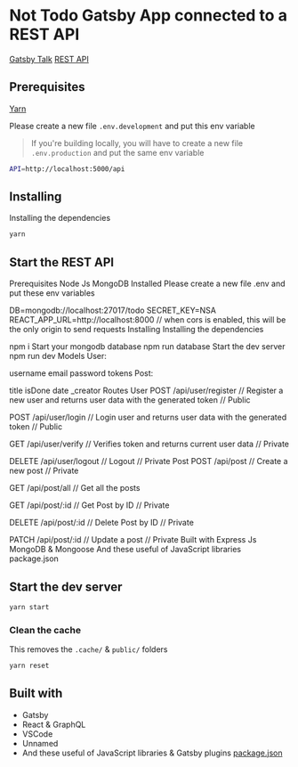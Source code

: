 # Not Todo Gatsby App connected to a REST API

[Gatsby Talk](https://building-apps-with-gatsby.netlify.com/)
[REST API](https://github.com/smakosh/not-todo-api)

## Prerequisites

[Yarn](https://yarnpkg.com/en/)

Please create a new file `.env.development` and put this env variable

> If you're building locally, you will have to create a new file `.env.production` and put the same env variable

```bash
API=http://localhost:5000/api
```

## Installing

Installing the dependencies

```bash
yarn
```

## Start the REST API



Prerequisites
Node Js
MongoDB Installed
Please create a new file .env and put these env variables

DB=mongodb://localhost:27017/todo
SECRET_KEY=NSA
REACT_APP_URL=http://localhost:8000 // when cors is enabled, this will be the only origin to send requests
Installing
Installing the dependencies

npm i
Start your mongodb database
npm run database
Start the dev server
npm run dev
Models
User:

username
email
password
tokens
Post:

title
isDone
date
_creator
Routes
User
POST /api/user/register
    // Register a new user and returns user data with the generated token
    // Public

POST /api/user/login
    // Login user and returns user data with the generated token
    // Public

GET /api/user/verify
    // Verifies token and returns current user data
    // Private

DELETE /api/user/logout
    // Logout
    // Private
Post
POST /api/post
    // Create a new post
    // Private

GET /api/post/all
    // Get all the posts

GET /api/post/:id
    // Get Post by ID
    // Private

DELETE /api/post/:id
    // Delete Post by ID
    // Private

PATCH /api/post/:id
    // Update a post
    // Private
Built with
Express Js
MongoDB & Mongoose
And these useful of JavaScript libraries package.json



## Start the dev server

```bash
yarn start
```

### Clean the cache

This removes the `.cache/` & `public/` folders

```bash
yarn reset
```

## Built with


- Gatsby
- React & GraphQL
- VSCode
- Unnamed
- And these useful of JavaScript libraries & Gatsby plugins [package.json](package.json)
